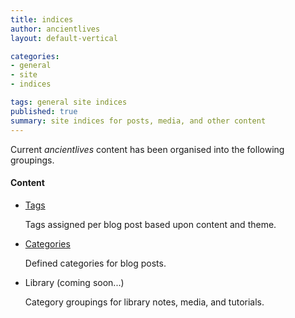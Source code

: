 ```yaml
---
title: indices
author: ancientlives
layout: default-vertical

categories:
- general
- site
- indices

tags: general site indices
published: true
summary: site indices for posts, media, and other content
---
```


Current *ancientlives* content has been organised into the following groupings. 

#### Content
* [Tags](tags)
  
  Tags assigned per blog post based upon content and theme.

* [Categories](categories)
  
  Defined categories for blog posts.

* Library (coming soon...)

  Category groupings for library notes, media, and tutorials.


